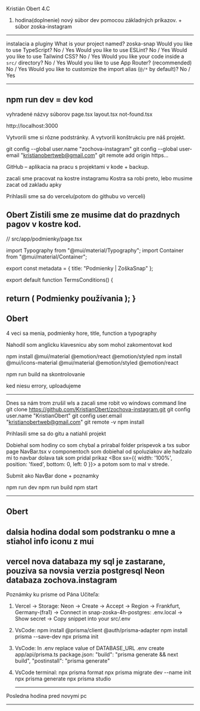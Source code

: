 Kristián Obert 4.C

1. hodina(doplnenie)
nový súbor dev pomocou základných príkazov. + súbor zoska-instagram

-------------------------

instalacia a pluginy
What is your project named? zoska-snap
Would you like to use TypeScript? No / Yes
Would you like to use ESLint? No / Yes
Would you like to use Tailwind CSS? No / Yes
Would you like your code inside a `src/` directory? No / Yes
Would you like to use App Router? (recommended) No / Yes
Would you like to customize the import alias (`@/*` by default)? No / Yes

-------------------------
npm run dev = dev kod
-------------------------
vyhradené názvy súborov
page.tsx
layout.tsx
not-found.tsx

http://localhost:3000

Vytvorili sme si rôzne podstránky. A vytvorili konštrukciu pre náš projekt.

git config --global user.name "zochova-instagram"
git config --global user-email "kristianobertweb@gmail.com"
git remote add origin https...

GitHub – aplikacia na pracu s projektami v kode + backup.

zacali sme pracovat na kostre instagramu
Kostra sa robi preto, lebo musime zacat od zakladu apky

Prihlasili sme sa do vercelu(potom do githubu vo verceli)

Obert
Zistili sme ze musime dat do prazdnych pagov v kostre kod.
-----------------------------------------------------
// src/app/podmienky/page.tsx


import Typography from "@mui/material/Typography";
import Container from "@mui/material/Container";

export const metadata = { title: "Podmienky | ZoškaSnap" };

export default function TermsConditions() {

  return (
    <Container>
      <Typography> Podmienky používania </Typography>
    </Container>
  );
}
----------------------------------------------------
Obert
----------------------------------------------------
4 veci sa menia, podmienky hore, title, function a typography


Nahodil som anglicku klavesnicu aby som mohol zakomentovat kod

npm install @mui/material @emotion/react @emotion/styled
npm install @mui/icons-material @mui/material @emotion/styled @emotion/react

npm run build na skontrolovanie

ked niesu errory, uploadujeme

------------------------------------------------------
Dnes sa nám trom zrušil wls a zacali sme robit vo windows command line
git clone https://github.com/KristianObert/zochova-instagram.git
git config user.name "KristianObert"
git config user.email "kristianobertweb@gmail.com"
git remote -v
npm install

Prihlasili sme sa do gitu a natiahli projekt

Dobiehal som hodiny co som chybal a prirabal folder prispevok a txs subor page
NavBar.tsx v componentoch som dobiehal od spoluziakov ale hadzalo mi to navbar dolava tak som pridal prikaz
<Box sx={{ width: '100%', position: 'fixed', bottom: 0, left: 0 }}>
a potom som to mal v strede.

Submit ako NavBar done + poznamky

npm run dev
npm run build
npm start 

---------------------------------
Obert
---------------------------------
dalsia hodina
dodal som podstranku o mne a stiahol info iconu z mui
-----------------------------------
vercel nova databaza
my sql je zastarane, pouziva sa novsia verzia postgresql
Neon databaza zochova.instagram
------------------------------------
Poznámky ku prisme od Pána Učiteľa:

1. Vercel -> Storage:
    Neon -> Create -> Accept -> Region -> Frankfurt, Germany-(fra1) -> Connect
    in snap-zoska-4h-postgres:
    .env.local -> Show secret -> Copy snippet into your src/.env 

2. VsCode:
    npm install @prisma/client @auth/prisma-adapter
    npm install prisma --save-dev
    npx prisma init

3. VsCode:
    In .env replace value of DATABASE_URL
    .env
    create app/api/prisma.ts
    package.json:   "build": "prisma generate && next build",
                    "postinstall": "prisma generate"


4. VsCode terminal:
    npx prisma format
    npx prisma migrate dev --name init
    npx prisma generate
    npx prisma studio

    -------------------------------------

Posledna hodina pred novymi pc

----------------------------------------